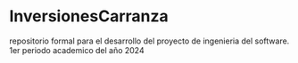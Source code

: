 # InversionesCarranza

repositorio formal para el desarrollo del proyecto de ingenieria del software.  1er periodo academico del año 2024
